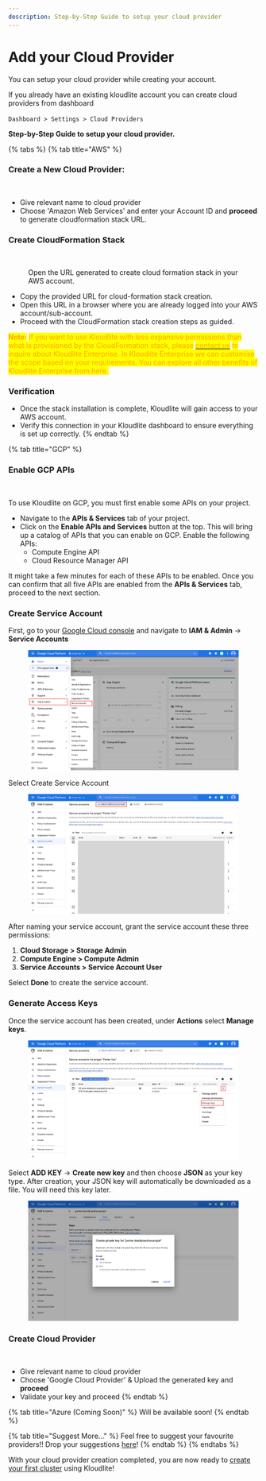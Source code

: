 ```yaml
---
description: Step-by-Step Guide to setup your cloud provider
---
```


# Add your Cloud Provider

You can setup your cloud provider while creating your account.&#x20;

If you already have an existing kloudlite account you can create cloud providers from dashboard&#x20;

`Dashboard > Settings > Cloud Providers`

**Step-by-Step Guide to setup your cloud provider.**

{% tabs %}
{% tab title="AWS" %}
### **Create a New Cloud Provider**:

<figure><img src="../.gitbook/assets/Screenshot 2024-01-26 at 8.36.31 AM.png" alt=""><figcaption></figcaption></figure>

* Give relevant name to cloud provider
* Choose 'Amazon Web Services' and enter your Account ID and **proceed** to generate cloudformation stack URL.

### **Create CloudFormation Stack**

<figure><img src="../.gitbook/assets/Screenshot 2024-01-26 at 8.37.00 AM (2).png" alt=""><figcaption><p>Open the URL generated to create cloud formation stack in your AWS account.</p></figcaption></figure>

* Copy the provided URL for cloud-formation stack creation.
* Open this URL in a browser where you are already logged into your AWS account/sub-account.
* Proceed with the CloudFormation stack creation steps as guided.

<mark style="color:orange;background-color:yellow;">**Note:**</mark> <mark style="color:orange;background-color:yellow;"></mark><mark style="color:orange;background-color:yellow;">If you want to use Kloudlite with less expansive permissions than what is provisioned by the CloudFormation stack, please</mark> [<mark style="color:orange;background-color:yellow;">contact us</mark>](https://cal.com/talk-to-porter/15min) <mark style="color:orange;background-color:yellow;">to inquire about Kloudlite Enterprise. In Kloudlite Enterprise we can customise the scope based on your requirements. You can explore all other benefits of Kloudlite Enterprise from here.</mark>

### **Verification**

* Once the stack installation is complete, Kloudlite will gain access to your AWS account.
* Verify this connection in your Kloudlite dashboard to ensure everything is set up correctly.
{% endtab %}

{% tab title="GCP" %}
### **Enable GCP APIs**

<figure><img src="https://imagedelivery.net/l4LYM_vOYKe7O1NCT_Nc_g/75c924c8-88d4-40a7-5a35-5e29261f4d00/large" alt=""><figcaption></figcaption></figure>

To use Kloudlite on GCP, you must first enable some APIs on your project.

* Navigate to the **APIs & Services** tab of your project.
* Click on the **Enable APIs and Services** button at the top. This will bring up a catalog of APIs that you can enable on GCP. Enable the following APIs:
  * Compute Engine API
  * Cloud Resource Manager API

It might take a few minutes for each of these APIs to be enabled. Once you can confirm that all five APIs are enabled from the **APIs & Services** tab, proceed to the next section.

### Create Service Account

First, go to your [Google Cloud console](https://console.cloud.google.com/) and navigate to **IAM & Admin** -> **Service Accounts**

<figure><img src="../.gitbook/assets/image.png" alt=""><figcaption></figcaption></figure>

Select Create Service Account

<figure><img src="../.gitbook/assets/image (1).png" alt=""><figcaption></figcaption></figure>

After naming your service account, grant the service account these three permissions:

1. **Cloud Storage > Storage Admin**
2. **Compute Engine > Compute Admin**
3. **Service Accounts > Service Account User**

Select **Done** to create the service account.

### Generate Access Keys

Once the service account has been created, under **Actions** select **Manage keys**.

<figure><img src="../.gitbook/assets/image (2).png" alt=""><figcaption></figcaption></figure>

Select **ADD KEY** -> **Create new key** and then choose **JSON** as your key type. After creation, your JSON key will automatically be downloaded as a file. You will need this key later.

<figure><img src="../.gitbook/assets/image (3).png" alt=""><figcaption></figcaption></figure>

### Create Cloud Provider

<figure><img src="../.gitbook/assets/Screenshot 2024-01-26 at 8.36.31 AM.png" alt=""><figcaption></figcaption></figure>

* Give relevant name to cloud provider
* Choose 'Google Cloud Provider' & Upload the generated key and **proceed**
* Validate your key and proceed
{% endtab %}

{% tab title="Azure (Coming Soon)" %}
Will be available soon!
{% endtab %}

{% tab title="Suggest More..." %}
Feel free to suggest your favourite providers!! Drop your suggestions [here](https://github.com/orgs/kloudlite/discussions/categories/ideas)!
{% endtab %}
{% endtabs %}

With your cloud provider creation completed, you are now ready to [create your first cluster](create-your-first-cluster.md) using Kloudlite!

